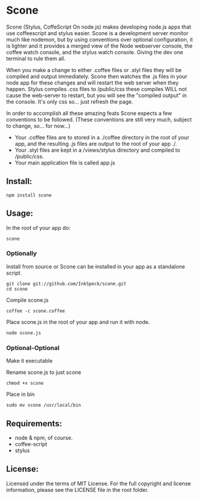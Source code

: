 # Scone

Scone (Stylus, CoffeScript On node.js) makes developing node.js apps 
that use coffeescript and stylus easier. Scone is a development server 
monitor much like nodemon, but by using conventions over optional configuration, it is lighter
and it provides a merged view of the Node webserver console, the coffee watch console, and the stylus watch console. 
Giving the dev one terminal to rule them all.

When you make a change to either .coffee files or .styl files they will be compiled and output immediately.
Scone then watches the .js files in your node app for these changes and will restart the web server when they happen.
Stylus compiles .css files to /public/css these compiles WILL not cause the web-server to restart, but you will see the "compiled output" in the console.
It's only css so... just refresh the page.

In order to accomplish all these amazing feats Scone expects a few conventions to be followed.
(These conventions are still very much, subject to change, so... for now...)

* Your .coffee files are to stored in a ./coffee directory in the root of your app, and the resulting .js files are output to the root of your app ./.
* Your .styl files are kept in a /views/stylus directory and compiled to /public/css.
* Your main application file is called app.js

## Install:

    npm install scone

## Usage:

In the root of your app do:
 
    scone 

### Optionally

Install from source or Scone can be installed in your app as a standalone script.

    git clone git://github.com/InkSpeck/scone.git
    cd scone

Compile scone.js
   
    coffee -c scone.coffee
   
Place scone.js in the root of your app and run it with node.

    node scone.js

### Optional-Optional

Make it executable

Rename scone.js to just scone

    chmod +x scone

Place in bin
    
    sudo mv scone /usr/local/bin

## Requirements:

* node & npm, of course.
* coffee-script
* stylus

## License:

 Licensed under the terms of MIT License. For the full copyright and license
 information, please see the LICENSE file in the root folder.
